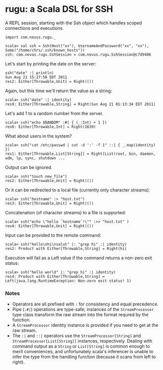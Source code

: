 # rugu: a Scala DSL for SSH

A REPL session, starting with the Ssh object which handles scoped connections
and executions.

    import com.novus.rugu._
    
    scala> val ssh = Ssh(Host("xx"), UsernameAndPassword("xx", "xx"), Some("/home/chrs/.ssh/known_hosts"))
    ssh: com.novus.rugu.SshSession = com.novus.rugu.SshSession@c7d9406
    
Let's start by printing the date on the server:
    
    ssh("date" :| println)
    Sun Aug 21 15:27:58 EDT 2011
    res2: Either[Throwable,Unit] = Right(())

Again, but this time we'll return the value as a string:
    
    scala> ssh("date" :| identity)
    res9: Either[Throwable,String] = Right(Sun Aug 21 01:13:34 EDT 2011)
    
Let's add 1 to a random number from the server.
    
    scala> ssh("echo $RANDOM" :#| { (_:Int) + 1 })
    res0: Either[Throwable,Int] = Right(1639)
    
What about users in the system?

    scala> ssh("cat /etc/passwd | cut -d ':' -f 1" ::| { _.map(identity) })
    res1: Either[Throwable,List[String]] = Right(List(root, bin, daemon, adm, lp, sync, shutdown ...
    
Output can be ignored.

    scala> ssh("touch new_file")                                                         
    res2: Either[Throwable,Unit] = Right(())
    
Or it can be redirected to a local file (currently only character streams):

    scala> ssh("hostname" :> "host.txt")
    res3: Either[Throwable,Unit] = Right(())
    
Concatenation (of character streams) to a file is supported:
    
    scala> ssh("echo \"hello `hostname`!\"" :>> "host.txt" )      
    res4: Either[Throwable,Unit] = Right(())
    
Input can be provided to the remote command:

    scala> ssh("hello\nhi\nsalut" |: "grep hi" :| identity)
    res2: Product with Either[Throwable,String] = Right(hi)
    
Execution will fail as a Left value if the command returns a non-zero exit status:

    scala> ssh("hello world" |: "grep hi" :| identity)                               
    res4: Product with Either[Throwable,String] = Left(java.lang.RuntimeException: Non-zero exit status! 1)
    
### Notes

* Operators are all prefixed with `:` for consistency and equal precedence.
* Pipe (`:#|`) operations are type-safe; instances of the `StreamProcessor`
  type class transform the raw stream into the format requred by the function.
* A `StreamProcessor` identity instance is provided if you need to get at the
  raw stream.
* The `:|` and `::|` operators use the `StreamProcessor[String]` and `StreamProcessor[List[String]]`
  instances, respectively. Dealing with command output as a `String` or `List[String]` is
  common enough to merit conveniences, and unfortunately scala's inferencer is
  unable to infer the type from the handling function (because it scans from left to right).
  
